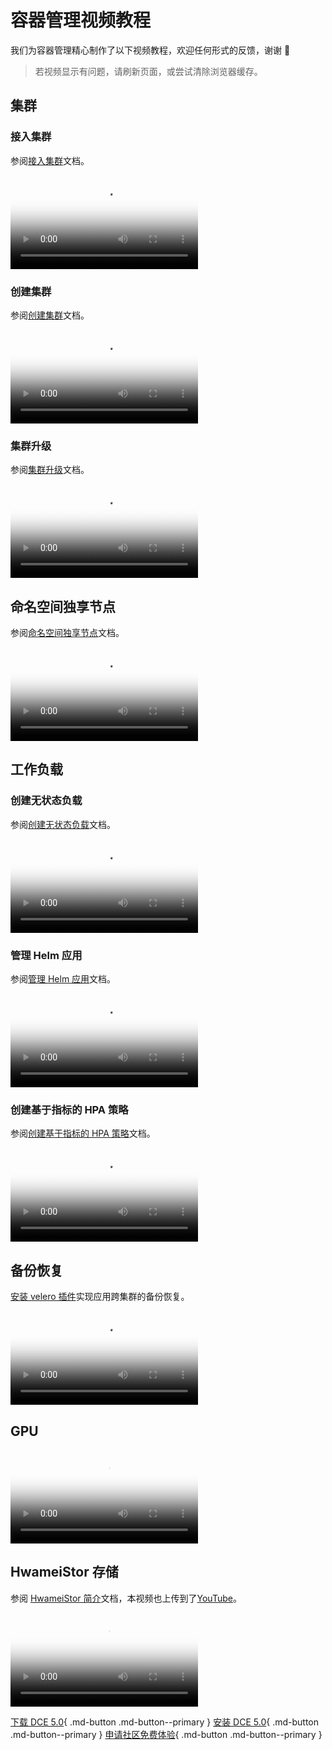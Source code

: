 # 容器管理视频教程

我们为容器管理精心制作了以下视频教程，欢迎任何形式的反馈，谢谢 🙏

> 若视频显示有问题，请刷新页面，或尝试清除浏览器缓存。

## 集群

### 接入集群

参阅[接入集群](../kpanda/user-guide/clusters/integrate-cluster.md)文档。

<div class="responsive-video-container">
<video controls src="https://harbor-test2.cn-sh2.ufileos.com/docs/videos/integrate-cluster.mp4" preload="metadata" poster="images/kpanda-integrate.png"></video>
</div>

### 创建集群

参阅[创建集群](../kpanda/user-guide/clusters/create-cluster.md)文档。

<div class="responsive-video-container">
<video controls src="https://harbor-test2.cn-sh2.ufileos.com/docs/videos/create-cluster.mp4" preload="metadata" poster="images/kpanda-create.png"></video>
</div>

### 集群升级

参阅[集群升级](../kpanda/user-guide/clusters/upgrade-cluster.md)文档。

<div class="responsive-video-container">
<video controls src="https://harbor-test2.cn-sh2.ufileos.com/docs/videos/cluster-upgrade.mp4" preload="metadata" poster="images/kpanda-upgrade.png"></video>
</div>

## 命名空间独享节点

参阅[命名空间独享节点](../kpanda/user-guide/namespaces/exclusive.md)文档。

<div class="responsive-video-container">
<video controls src="https://harbor-test2.cn-sh2.ufileos.com/docs/videos/exclusive-node.mp4" preload="metadata" poster="images/kpanda-exclude.png"></video>
</div>

## 工作负载

### 创建无状态负载

参阅[创建无状态负载](../kpanda/user-guide/workloads/create-deployment.md)文档。

<div class="responsive-video-container">
<video controls src="https://harbor-test2.cn-sh2.ufileos.com/docs/videos/create-deployment.mp4" preload="metadata" poster="images/kpanda-deployment.png"></video>
</div>

### 管理 Helm 应用

参阅[管理 Helm 应用](../kpanda/user-guide/helm/helm-app.md)文档。

<div class="responsive-video-container">
<video controls src="https://harbor-test2.cn-sh2.ufileos.com/docs/videos/helm-app.mp4" preload="metadata" poster="images/kpanda-helm.png"></video>
</div>

### 创建基于指标的 HPA 策略

参阅[创建基于指标的 HPA 策略](../kpanda/user-guide/scale/create-hpa.md)文档。

<div class="responsive-video-container">
<video controls src="https://harbor-test2.cn-sh2.ufileos.com/docs/videos/hpa.mp4" preload="metadata" poster="images/kpanda-hpa.png"></video>
</div>

## 备份恢复

[安装 velero 插件](../kpanda/user-guide/backup/install-velero.md)实现应用跨集群的备份恢复。

<div class="responsive-video-container">
<video controls src="https://harbor-test2.cn-sh2.ufileos.com/docs/videos/kpanda-velero.mp4" preload="metadata" poster="images/kpanda-velero.png"></video>
</div>

## GPU

<div class="responsive-video-container">
<video controls src="https://harbor-test2.cn-sh2.ufileos.com/docs/videos/vgpu.mp4" preload="metadata" poster="images/kpanda-vgpu.png"></video>
</div>

## HwameiStor 存储

参阅 [HwameiStor 简介](../storage/hwameistor/intro/index.md)文档，本视频也上传到了[YouTube](https://youtu.be/6D1vgj86hHY)。

<div class="responsive-video-container">
<video controls src="https://harbor-test2.cn-sh2.ufileos.com/docs/videos/hwa.mp4" preload="metadata" poster="images/hwacover.png"></video>
</div>

[下载 DCE 5.0](../download/index.md){ .md-button .md-button--primary }
[安装 DCE 5.0](../install/index.md){ .md-button .md-button--primary }
[申请社区免费体验](../dce/license0.md){ .md-button .md-button--primary }
